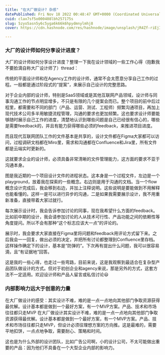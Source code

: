 ```yaml
---
title: "在大厂做设计? 杂感"
datePublished: Fri Nov 18 2022 00:48:47 GMT+0000 (Coordinated Universal Time)
cuid: clax7sf5o000408lbh257175s
slug: 5zyo5asn5y6c5yga6k66k6hpydmnylmhj8
cover: https://cdn.hashnode.com/res/hashnode/image/unsplash/jR4Zf-riEjI/upload/v1669423703567/Mjknob7ZY.jpeg

---
```


### 大厂的设计师如何分享设计进度？
大厂的设计师如何分享设计进度？整理一下我在设计领域的一些工作心得（抱歉我不要脸滴自称大厂设计师了）thread：

传统的平面设计师和在Agency工作的设计师，通常不会太愿意分享自己工作的过程。一般都是通过阶段式的“提案”，来展示自己设计的完整思路。

对于企业内部的设计师，特别是SaaS领域或是其他互联网产品领域，设计师与同事沟通工作的节点明显增多，不只是有限的几个提案会而已。整个项目的前中后过程里，都需要和不同的部门（产品、运营、测试、工程师）频繁沟通项目，再加上现代技术公司多半用敏捷流程管理，沟通的要求也更加频繁。这也要求设计师要能够随时展示自己工作的进度，清楚地认识到哪些问题是自己已经很有信心的，哪些是需要feedback的，并且有能力获得哪些必须的feedback，来推进项目进度。

而且现代互联网团队工作的文件基本是共享的，设计文件都在Figma大家都可以访问，过程调研文档都在Miro里，需求和沟通都在Confluence和Jira里，所有文件都是云端实时更新的。

这就要求企业的设计师，必须具备非常清晰的文件管理能力，这方面的要求不亚于沟通本身。

图是我近期的一个项目设计文件的进程状态。这本身是一个过程文件，左边是一个playground，放着我在探索的一些概念。右边则是用于沟通的文档。当一个flow概念设计完成后，我会移到右边，并加上注释说明。这些说明是要能做到不用解释也能看懂的。这样一是可以进行异步的沟通，二是如果我需要展示设计，我不用重新准备，直接带着大家过就行。

每次展示设计时，我会告诉参加讨论的同事，现在我希望什么方面的feedback。比如前中期的设计，我会请参加讨论的人从技术可行性、产品功能之间的依赖性等角度提问。所以不会有那种“这个标志应该大一点”的评论的。

展示时，我会要求大家直接在Figma里将问题和feedback用评论方式留下来。之后我会一一回复，做出必须的决定，并把所有讨论都整理到Confluence里存档。这样操作确定下的设计，基本是“防弹的”。下次再有提出什么问题，我可以很容易滴，且“有证据地”回答。

这是我的一些心得，也走过一些弯路，目前来说，这是我观察到最适合在复杂型产品团队做设计的方式。但对于初创企业和agency来说，那是另外的方式，这套方法不一定适用。欢迎设计师和产品人留言或私信讨论😃

### 内部影响力远大于创意的力量
在大厂做设计的感受：其实设计不难，难的是一点一点地向其他部门争取资源获得最优解。设计基本都是做到一个最好方案，有一个MVP方案。产品、技术和市场往往都只走MVP
在大厂做设计其实设计不难，难的是一点一点地向其他部门争取资源获得最优解。设计基本都是做到一个最好方案，有一个MVP方案。产品、技术和市场往往都只走MVP，但设计必须往理想方案的方向推。这是最难的，需要平地扣饼，一点点地争取，需要耐心、策略和时间。

这也是为什么外部的设计团队，比如广告公司啊，小的设计公司，不太可能做出重要的产品：因为他们不具备在一个大型企业内部的影响力。